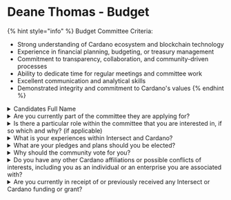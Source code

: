 # Deane Thomas - Budget

{% hint style="info" %}
Budget Committee Criteria:&#x20;

* Strong understanding of Cardano ecosystem and blockchain technology
* Experience in financial planning, budgeting, or treasury management
* Commitment to transparency, collaboration, and community-driven processes
* Ability to dedicate time for regular meetings and committee work
* Excellent communication and analytical skills
* Demonstrated integrity and commitment to Cardano's values
{% endhint %}

<details>

<summary>Candidates Full Name</summary>

Deane Thomas

</details>



<details>

<summary>Are you currently part of the committee they are applying for?</summary>

No

</details>



<details>

<summary>Is there a particular role within the committee that you are interested in, if so which and why? (if applicable)</summary>

Budgets are always subject to scrutiny and more often than not contain words like contingency funds!! This area is often open to misuse and is a sign that the budgets are not properly thought through. In order to protect the treasury, we need to be certain that budgets are properly created and thought out, and leave little room for manipulation or abuse.

</details>



<details>

<summary>What is your experiences within Intersect and Cardano?</summary>

I have been active in the Cardano space since 2020 as an observer, as well as incorporating the technology into a real world project I am developing. I have extensive insight to communities and their growth. In 2022 I opted to mint a token for use in our project development. My project is around renewable energy, and the potential to create Carbon Credits relying on data from the blockchain and our technology. I have hosted a Cardano constitutional workshop in September 2024 in Mauritius, with Intersect MBO. I have a broad understanding of the Governance aspects along with the underlying philosophy of Cardano as a chain. I am not an investor and am therefore detached from the market and volatility - this is crucial in guiding thoughts and decisions that are in the best interest of the community.

</details>



<details>

<summary>What are your pledges and plans should you be elected?</summary>

With a great insight gleaned from a constitutional workshop, there are ways in which to ensure there are proper and defined budgets in place. There needs to be complete transparency and proper explanation for the community to truly understand the budgets. There should be a clearly defined list of expenditures, and well as auditable milestones to ensure budgets are spent wisely. I will apply all my business knowledge and writing budgets to ensure what the community see's is clear and deliverable.

</details>



<details>

<summary>Why should the community vote for you?</summary>

I have no attachment to Cardano - I have a commitment to ensuring transparency and realistic objectives being delivered. Budgets are complex, I intend to make them simple and more efficient in order to make things simpler.

</details>



<details>

<summary>Do you have any other Cardano affiliations or possible conflicts of interests, including you as an individual or an enterprise you are associated with?</summary>

I am in contact with members of Emurgo MEA in order to raise awareness of other projects that the ecosystem can become involved with.

</details>



<details>

<summary>Are you currently in receipt of or previously received any Intersect or Cardano funding or grant?</summary>

I have received a grant for the Constitutional Workshop

</details>
